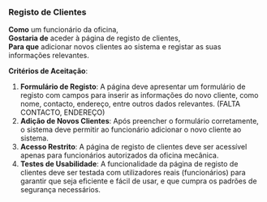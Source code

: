 ### Registo de Clientes

**Como** um funcionário da oficina,  
**Gostaria de** aceder à página de registo de clientes,  
**Para que** adicionar novos clientes ao sistema e registar as suas informações relevantes.

**Critérios de Aceitação**:
1. **Formulário de Registo**: A página deve apresentar um formulário de registo com campos para inserir as informações do novo cliente, como nome, contacto, endereço, entre outros dados relevantes. (FALTA CONTACTO, ENDEREÇO)
2. **Adição de Novos Clientes**: Após preencher o formulário corretamente, o sistema deve permitir ao funcionário adicionar o novo cliente ao sistema.
3. **Acesso Restrito**: A página de registo de clientes deve ser acessível apenas para funcionários autorizados da oficina mecânica.
4. **Testes de Usabilidade**: A funcionalidade da página de registo de clientes deve ser testada com utilizadores reais (funcionários) para garantir que seja eficiente e fácil de usar, e que cumpra os padrões de segurança necessários.
